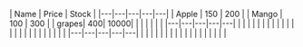 | Name  | Price  |  Stock |
|---|---|---|---|---|
| Apple  | 150  | 200  | 
| Mango   | 100  |  300 | 
|   grapes|   400|   10000| 
|   |   |   |   |   |
|---|---|---|---|---|
|   |   |   |   |   |
|   |   |   |   |   |
|   |   |   |   |   |
|   |   |   |   |   |
|---|---|---|---|---|
|   |   |   |   |   |
|   |   |   |   |   |
|   |   |   |   |   |
